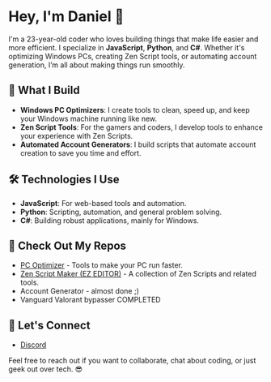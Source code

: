 # Hey, I'm Daniel 👋

I'm a 23-year-old coder who loves building things that make life easier and more efficient. I specialize in **JavaScript**, **Python**, and **C#**. Whether it's optimizing Windows PCs, creating Zen Script tools, or automating account generation, I’m all about making things run smoothly.

## 🚀 What I Build

- **Windows PC Optimizers**: I create tools to clean, speed up, and keep your Windows machine running like new.
- **Zen Script Tools**: For the gamers and coders, I develop tools to enhance your experience with Zen Scripts.
- **Automated Account Generators**: I build scripts that automate account creation to save you time and effort.
  
## 🛠 Technologies I Use

- **JavaScript**: For web-based tools and automation.
- **Python**: Scripting, automation, and general problem solving.
- **C#**: Building robust applications, mainly for Windows.
  
## 📂 Check Out My Repos

- [PC Optimizer](https://github.com/DanielProCode/WindowsOptimizer/releases/tag/Optimizer) - Tools to make your PC run faster.
- [Zen Script Maker (EZ EDITOR)](https://github.com/daniel/zen-scripts) - A collection of Zen Scripts and related tools.
- Account Generator - almost done ;)
- Vanguard Valorant bypasser COMPLETED

## 💬 Let's Connect

- [Discord](https://discord.com/users/danieldev)

Feel free to reach out if you want to collaborate, chat about coding, or just geek out over tech. 😎
